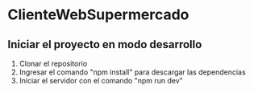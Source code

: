 # ClienteWebSupermercado

## Iniciar el proyecto en modo desarrollo
1. Clonar el repositorio
2. Ingresar el comando "npm install" para descargar las dependencias
3. Iniciar el servidor con el comando "npm run dev"
